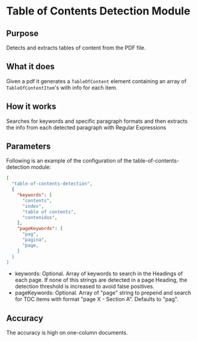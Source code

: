# Table of Contents Detection Module

## Purpose

Detects and extracts tables of content from the PDF file.

## What it does

Given a pdf it generates a `TableOfContent` element containing an array of `TableOfContentItem`'s with info for each item.

## How it works

Searches for keywords and specific paragraph formats and then extracts the info from each detected paragraph with Regular Expressions

## Parameters

Following is an example of the configuration of the table-of-contents-detection module:

```json
[
  "table-of-contents-detection",
  {
    "keywords": [
      "contents",
      "index",
      "table of contents",
      "contenidos",
    ],
    "pageKeywords": [
      "pag",
      "pagina",
      "page,
    ]
  }
]
```

- keywords: Optional. Array of keywords to search in the Headings of each page. 
  If none of this strings are detected in a page Heading, the detection threshold is increased to avoid false positives.
- pageKeywords: Optional. Array of "page" string to prepend and search for TOC items with format "page X - Section A". 
  Defaults to "pag".

## Accuracy

The accuracy is high on one-column documents.
